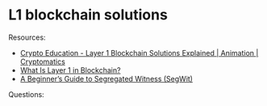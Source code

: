 # L1 blockchain solutions

Resources:

* [Crypto Education - Layer 1 Blockchain Solutions Explained | Animation | Cryptomatics](https://www.youtube.com/watch?v=p7I4iDiMwCc)
* [What Is Layer 1 in Blockchain?](https://academy.binance.com/en/articles/what-is-layer-1-in-blockchain)
* [A Beginner’s Guide to Segregated Witness (SegWit)](https://academy.binance.com/en/articles/a-beginners-guide-to-segretated-witness-segwit)

Questions:
